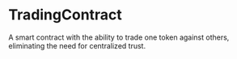 # TradingContract
A smart contract with the ability to trade one token against others, eliminating the need for centralized trust.
